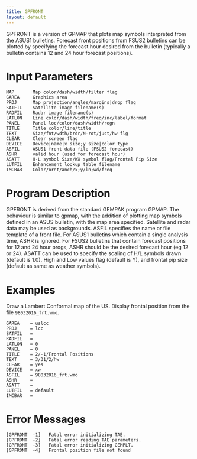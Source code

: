 ```yaml
---
title: GPFRONT
layout: default
---
```


GPFRONT is a version of GPMAP that plots map symbols interpreted
from the ASUS1 bulletins. Forecast front positions from FSUS2
bulletins can be plotted by specifying the forecast hour desired
from the bulletin (typically a bulletin contains 12 and 24 hour
forecast positions).

# Input Parameters
 
	MAP       Map color/dash/width/filter flag
	GAREA     Graphics area
	PROJ      Map projection/angles/margins|drop flag
	SATFIL    Satellite image filename(s)
	RADFIL    Radar image filename(s)
	LATLON    Line color/dash/width/freq/inc/label/format
	PANEL     Panel loc/color/dash/width/regn
	TITLE     Title color/line/title
	TEXT      Size/fnt/wdth/brdr/N-rot/just/hw flg
	CLEAR     Clear screen flag
	DEVICE    Device|name|x size;y size|color type
	ASFIL     ASUS1 front data file (FSUS2 forecast)
	ASHR      valid hour (used for forecast hour)
	ASATT     H-L symbol Size/WX symbol flag/Frontal Pip Size
	LUTFIL    Enhancement lookup table filename
	IMCBAR    Color/ornt/anch/x;y/ln;wd/freq
 
 

# Program Description
 
GPFRONT is derived from the standard GEMPAK program GPMAP.
The behaviour is similar to gpmap, with the addition of
plotting map symbols defined in an ASUS bulletin, with the
map area specified. Satellite and radar data may be used
as backgrounds. ASFIL specifies the name or file template
of a front file. For ASUS1 bulletins which contain a single
analysis time, ASHR is ignored. For FSUS2 bulletins that
contain forecast positions for 12 and 24 hour progs,
ASHR should be the desired forecast hour (eg 12 or 24).
ASATT can be used to specify the scaling of H/L symbols drawn
(default is 1.0), High and Low values flag (default is Y),
and frontal pip size (default as same as weather symbols).


# Examples
 
Draw a Lambert Conformal map of the US.
Display frontal position from the file `98032016_frt.wmo`.
    
    GAREA    = uslcc
    PROJ     = lcc
    SATFIL   =
    RADFIL   =
    LATLON   = 0
    PANEL    = 0
    TITLE    = 2/-1/Frontal Positions
    TEXT     = 3/31/2/hw
    CLEAR    = yes
    DEVICE   = xw
    ASFIL    = 98032016_frt.wmo
    ASHR     =
    ASATT    =
    LUTFIL   = default
    IMCBAR   =


# Error Messages
 
	[GPFRONT  -1]   Fatal error initializing TAE.
	[GPFRONT  -2]   Fatal error reading TAE parameters.
	[GPFRONT  -3]   Fatal error initializing GEMPLT.
	[GPFRONT  -4]   Frontal position file not found
